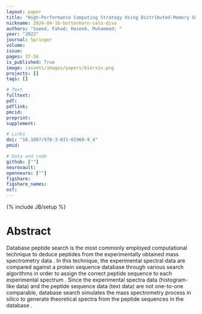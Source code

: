 ```yaml
---
layout: paper
title: "High-Performance Computing Strategy Using Distributed-Memory Supercomputers"
nickname: 2024-04-16-bottenhorn-salo-diva
authors: "Saeed, Fahad; Haseeb, Muhammad; "
year: "2022"
journal: Springer
volume: 
issue:
pages: 37-56
is_published: True
image: /assets/images/papers/biorxiv.png
projects: []
tags: []

# Text
fulltext:
pdf:
pdflink:
pmcid:
preprint: 
supplement:

# Links
doi: "10.1007/978-3-031-01960-9_4"
pmid:

# Data and code
github: [""]
neurovault:
openneuro: [""]
figshare:
figshare_names:
osf:
---
```

{% include JB/setup %}

# Abstract

Database peptide search is the most commonly employed computational technique to deduce peptides from the experimentally obtained mass spectrometry data . In this technique, the experimental spectral data are compared against a protein sequence database through various search algorithms in order to assign the correct peptide sequence to each experimental spectrum . Since the experimental spectra data (histogram-like data) and the peptide sequence data (text data) are not one-to-one comparable, database search simulates the mass spectrometry process in silico to generate theoretical spectra from the peptide sequences in the database .
